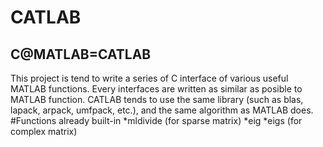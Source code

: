 CATLAB
====
C@MATLAB=CATLAB
----
This project is tend to write a series of C interface of various useful MATLAB functions.
Every interfaces are written as similar as posible to MATLAB function.
CATLAB tends to use the same library (such as blas, lapack, arpack, umfpack, etc.), and the same algorithm as MATLAB does.
#Functions already built-in
*mldivide (for sparse matrix)
*eig
*eigs (for complex matrix)